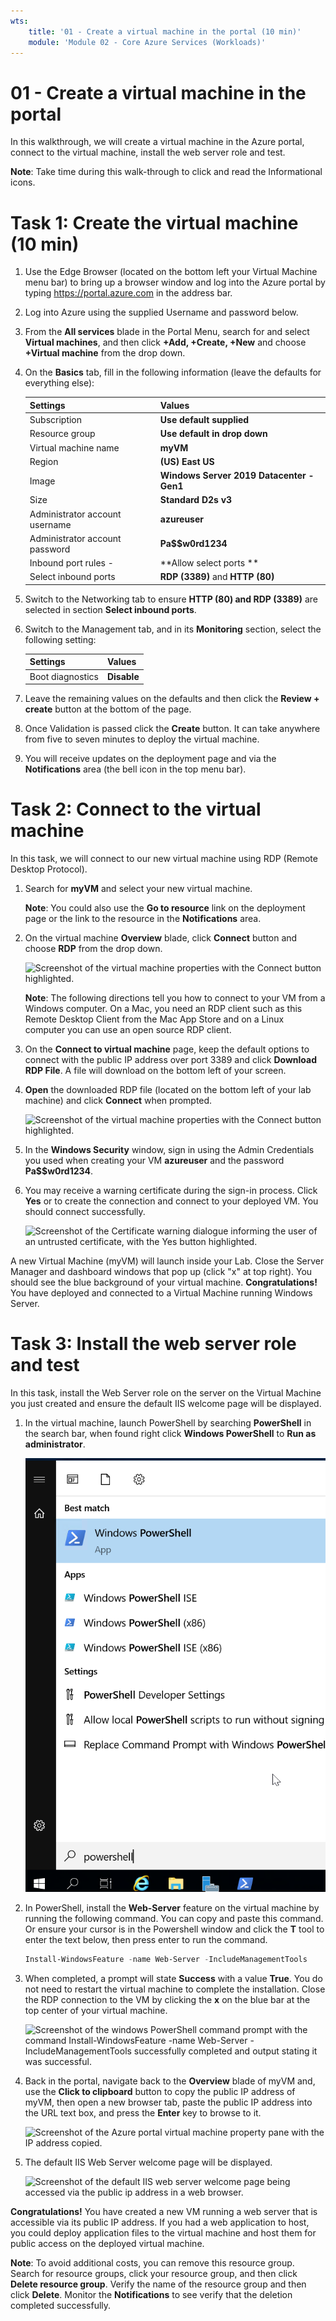```yaml
---
wts:
    title: '01 - Create a virtual machine in the portal (10 min)'
    module: 'Module 02 - Core Azure Services (Workloads)'
---
```

# 01 - Create a virtual machine in the portal

In this walkthrough, we will create a virtual machine in the Azure portal, connect to the virtual machine, install the web server role and test. 

**Note**: Take time during this walk-through to click and read the Informational icons. 

# Task 1: Create the virtual machine (10 min)

1. Use the Edge Browser (located on the bottom left your Virtual Machine menu bar) to bring up a browser window and log into the Azure portal by typing https://portal.azure.com in the address bar.

2. Log into Azure using the supplied Username and password below. 

3. From the **All services** blade in the Portal Menu, search for and select **Virtual machines**, and then click **+Add, +Create, +New** and choose **+Virtual machine** from the drop down.

4. On the **Basics** tab, fill in the following information (leave the defaults for everything else):

    | Settings | Values |
    |  -- | -- |
    | Subscription | **Use default supplied** |
    | Resource group | **Use default in drop down** |
    | Virtual machine name | **myVM** |
    | Region | **(US) East US**|
    | Image | **Windows Server 2019 Datacenter - Gen1**|
    | Size | **Standard D2s v3**|
    | Administrator account username | **azureuser** |
    | Administrator account password | **Pa$$w0rd1234**|
    | Inbound port rules - | **Allow select ports **|
    | Select inbound ports | **RDP (3389)** and **HTTP (80)**| 

5. Switch to the Networking tab to ensure **HTTP (80) and RDP (3389)** are selected in section **Select inbound ports**.

6. Switch to the Management tab, and in its **Monitoring** section, select the following setting:

    | Settings | Values |
    | -- | -- |
    | Boot diagnostics | **Disable**|

7. Leave the remaining values on the defaults and then click the **Review + create** button at the bottom of the page.

8. Once Validation is passed click the **Create** button. It can take anywhere from five to seven minutes to deploy the virtual machine.

9. You will receive updates on the deployment page and via the **Notifications** area (the bell icon in the top menu bar).

# Task 2: Connect to the virtual machine

In this task, we will connect to our new virtual machine using RDP (Remote Desktop Protocol). 

1. Search for **myVM** and select your new virtual machine.

    **Note**: You could also use the **Go to resource** link on the deployment page or the link to the resource in the **Notifications** area.

2. On the virtual machine **Overview** blade, click **Connect** button and choose **RDP** from the drop down.

    ![Screenshot of the virtual machine properties with the Connect button highlighted.](../images/0101.png)

    **Note**: The following directions tell you how to connect to your VM from a Windows computer. On a Mac, you need an RDP client such as this Remote Desktop Client from the Mac App Store and on a Linux computer you can use an open source RDP client.

2. On the **Connect to virtual machine** page, keep the default options to connect with the public IP address over port 3389 and click **Download RDP File**. A file will download on the bottom left of your screen.

3. **Open** the downloaded RDP file (located on the bottom left of your lab machine) and click **Connect** when prompted. 

    ![Screenshot of the virtual machine properties with the Connect button highlighted. ](../images/0102.png)

4. In the **Windows Security** window, sign in using the Admin Credentials you used when creating your VM **azureuser** and the password **Pa$$w0rd1234**. 

5. You may receive a warning certificate during the sign-in process. Click **Yes** or to create the connection and connect to your deployed VM. You should connect successfully.

    ![Screenshot of the Certificate warning dialogue informing the user of an untrusted certificate, with the Yes button highlighted. ](../images/0104.png)

A new Virtual Machine (myVM) will launch inside your Lab. Close the Server Manager and dashboard windows that pop up (click "x" at top right). You should see the blue background of your virtual machine. **Congratulations!** You have deployed and connected to a Virtual Machine running Windows Server. 

# Task 3: Install the web server role and test

In this task, install the Web Server role on the server on the Virtual Machine you just created and ensure the default IIS welcome page will be displayed. 

1. In the virtual machine, launch PowerShell by searching **PowerShell** in the search bar, when found right click **Windows PowerShell** to **Run as administrator**.

    ![Screenshot of the virtual machine desktop with the start button clicked and PowerShell selected with run as an administrator highlighted.](../images/0105.png)

2. In PowerShell, install the **Web-Server** feature on the virtual machine by running the following command. You can copy and paste this command. Or ensure your cursor is in the Powershell window and click the **T** tool to enter the text below, then press enter to run the command.

    ```PowerShell
    Install-WindowsFeature -name Web-Server -IncludeManagementTools
    ```
  
3. When completed, a prompt will state **Success** with a value **True**. You do not need to restart the virtual machine to complete the installation. Close the RDP connection to the VM by clicking the **x** on the blue bar at the top center of your virtual machine. 

    ![Screenshot of the windows PowerShell command prompt with the command Install-WindowsFeature -name Web-Server -IncludeManagementTools successfully completed and output stating it was successful.](../images/0106.png)

4. Back in the portal, navigate back to the **Overview** blade of myVM and, use the **Click to clipboard** button to copy the public IP address of myVM, then open a new browser tab, paste the public IP address into the URL text box, and press the **Enter** key to browse to it.

    ![Screenshot of the Azure portal virtual machine property pane with the IP address copied.](../images/0107.png)

5. The default IIS Web Server welcome page will be displayed.

    ![Screenshot of the default IIS web server welcome page being accessed via the public ip address in a web browser.](../images/0108.png)

**Congratulations!** You have created a new VM running a web server that is accessible via its public IP address. If you had a web application to host, you could deploy application files to the virtual machine and host them for public access on the deployed virtual machine.


**Note**: To avoid additional costs, you can remove this resource group. Search for resource groups, click your resource group, and then click **Delete resource group**. Verify the name of the resource group and then click **Delete**. Monitor the **Notifications** to see verify that the deletion completed successfully. 
